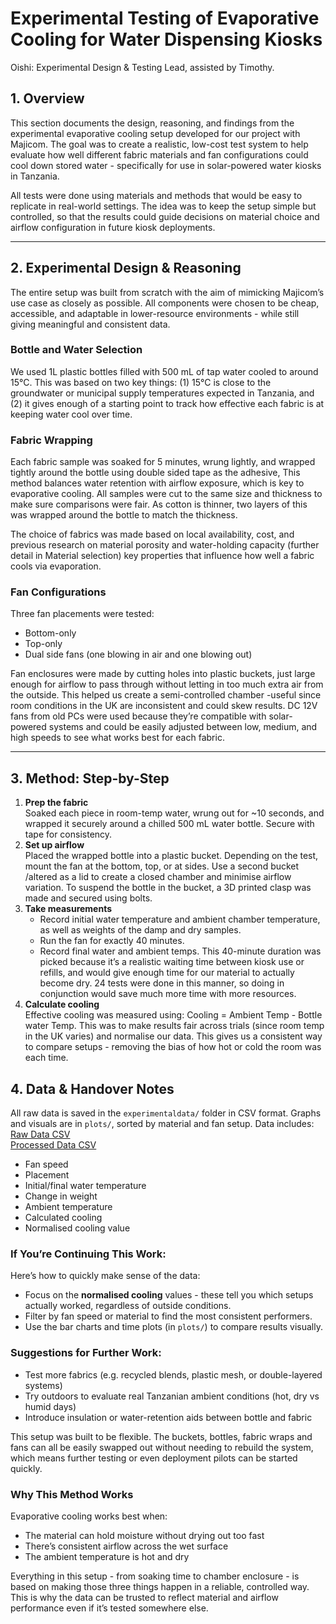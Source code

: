 # Experimental Testing of Evaporative Cooling for Water Dispensing Kiosks
Oishi: Experimental Design & Testing Lead, assisted by Timothy. 

## 1. Overview

This section documents the design, reasoning, and findings from the experimental evaporative cooling setup developed for our project with Majicom. The goal was to create a realistic, low-cost test system to help evaluate how well different fabric materials and fan configurations could cool down stored water - specifically for use in solar-powered water kiosks in Tanzania.

All tests were done using materials and methods that would be easy to replicate in real-world settings. The idea was to keep the setup simple but controlled, so that the results could guide decisions on material choice and airflow configuration in future kiosk deployments.

---

## 2. Experimental Design & Reasoning

The entire setup was built from scratch with the aim of mimicking Majicom’s use case as closely as possible. All components were chosen to be cheap, accessible, and adaptable in lower-resource environments - while still giving meaningful and consistent data.

### Bottle and Water Selection
We used 1L plastic bottles filled with 500 mL of tap water cooled to around 15°C. This was based on two key things: (1) 15°C is close to the groundwater or municipal supply temperatures expected in Tanzania, and (2) it gives enough of a starting point to track how effective each fabric is at keeping water cool over time.

### Fabric Wrapping
Each fabric sample was soaked for 5 minutes, wrung lightly, and wrapped tightly around the bottle using double sided tape as the adhesive, This method balances water retention with airflow exposure, which is key to evaporative cooling. All samples were cut to the same size and thickness to make sure comparisons were fair. As cotton is thinner, two layers of this was wrapped around the bottle to match the thickness.

The choice of fabrics was made based on local availability, cost, and previous research on material porosity and water-holding capacity (further detail in Material selection) key properties that influence how well a fabric cools via evaporation.

### Fan Configurations
Three fan placements were tested:
- Bottom-only
- Top-only
- Dual side fans (one blowing in air and one blowing out) 

Fan enclosures were made by cutting holes into plastic buckets, just large enough for airflow to pass through without letting in too much extra air from the outside. This helped us create a semi-controlled chamber -useful since room conditions in the UK are inconsistent and could skew results.
DC 12V fans from old PCs were used because they’re compatible with solar-powered systems and could be easily adjusted between low, medium, and high speeds to see what works best for each fabric.

---

## 3. Method: Step-by-Step

1. **Prep the fabric**  
   Soaked each piece in room-temp water, wrung out for ~10 seconds, and wrapped it securely around a chilled 500 mL water bottle. Secure with tape for consistency.
2. **Set up airflow**  
   Placed the wrapped bottle into a plastic bucket. Depending on the test, mount the fan at the bottom, top, or at sides. Use a second bucket /altered as a lid to create a closed chamber and minimise airflow variation. To suspend the bottle in the bucket, a 3D printed clasp was made and secured using bolts.
3. **Take measurements**  
   - Record initial water temperature and ambient chamber temperature, as well as weights of the damp and dry samples.
   - Run the fan for exactly 40 minutes.
   - Record final water and ambient temps.
   This 40-minute duration was picked because it’s a realistic waiting time between kiosk use or refills, and would give enough time for our material to actually become dry. 24 tests were done in this manner, so doing in conjunction would save much more time with more resources. 
4. **Calculate cooling**  
   Effective cooling was measured using: Cooling = Ambient Temp - Bottle water Temp. This was to make results fair across trials (since room temp in the UK varies) and normalise our data. 
This gives us a consistent way to compare setups - removing the bias of how hot or cold the room was each time.

## 4. Data & Handover Notes

All raw data is saved in the `experimentaldata/` folder in CSV format. Graphs and visuals are in `plots/`, sorted by material and fan setup. Data includes:
[Raw Data CSV](./data/raw_data_evap_cooling.csv)  
[Processed Data CSV](./data/processed_data_evap_cooling.csv)

- Fan speed
- Placement
- Initial/final water temperature
- Change in weight
- Ambient temperature
- Calculated cooling
- Normalised cooling value

### If You’re Continuing This Work:

Here’s how to quickly make sense of the data:
- Focus on the **normalised cooling** values - these tell you which setups actually worked, regardless of outside conditions.
- Filter by fan speed or material to find the most consistent performers.
- Use the bar charts and time plots (in `plots/`) to compare results visually.

### Suggestions for Further Work:
- Test more fabrics (e.g. recycled blends, plastic mesh, or double-layered systems)
- Try outdoors to evaluate real Tanzanian ambient conditions (hot, dry vs humid days)
- Introduce insulation or water-retention aids between bottle and fabric

This setup was built to be flexible. The buckets, bottles, fabric wraps and fans can all be easily swapped out without needing to rebuild the system, which means further testing or even deployment pilots can be started quickly.

### Why This Method Works

Evaporative cooling works best when:
- The material can hold moisture without drying out too fast
- There’s consistent airflow across the wet surface
- The ambient temperature is hot and dry

Everything in this setup - from soaking time to chamber enclosure - is based on making those three things happen in a reliable, controlled way. This is why the data can be trusted to reflect material and airflow performance even if it’s tested somewhere else.




